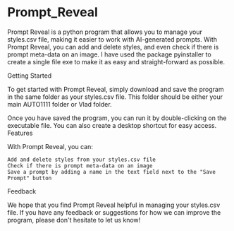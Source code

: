 # Prompt_Reveal

Prompt Reveal is a python program that allows you to manage your styles.csv file, making it easier to work with AI-generated prompts. With Prompt Reveal, you can add and delete styles, and even check if there is prompt meta-data on an image. I have used the package pyinstaller to create a single file exe to make it as easy and straight-forward as possible.

Getting Started

To get started with Prompt Reveal, simply download and save the program in the same folder as your styles.csv file. This folder should be either your main AUTO1111 folder or Vlad folder.

Once you have saved the program, you can run it by double-clicking on the executable file. You can also create a desktop shortcut for easy access.
Features

With Prompt Reveal, you can:

    Add and delete styles from your styles.csv file
    Check if there is prompt meta-data on an image
    Save a prompt by adding a name in the text field next to the "Save Prompt" button

Feedback

We hope that you find Prompt Reveal helpful in managing your styles.csv file. If you have any feedback or suggestions for how we can improve the program, please don't hesitate to let us know!
